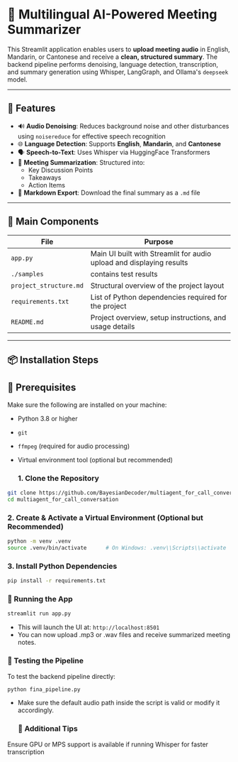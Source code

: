 # 🧠 Multilingual AI-Powered Meeting Summarizer

This Streamlit application enables users to **upload meeting audio** in English, Mandarin, or Cantonese and receive a **clean, structured summary**. The backend pipeline performs denoising, language detection, transcription, and summary generation using Whisper, LangGraph, and Ollama's `deepseek` model.

---

## 🚀 Features

- 🔊 **Audio Denoising**: Reduces background noise and other disturbances  using `noisereduce` for effective speech recognition
- 🌐 **Language Detection**: Supports **English**, **Mandarin**, and **Cantonese**
- 🗣 **Speech-to-Text**: Uses Whisper via HuggingFace Transformers
- 📝 **Meeting Summarization**: Structured into:
  - Key Discussion Points
  - Takeaways
  - Action Items
- 📄 **Markdown Export**: Download the final summary as a `.md` file

---



## 📂 Main Components

| File                  | Purpose |
|-----------------------|---------|
| `app.py`              | Main UI built with Streamlit for audio upload and displaying results |
| `./samples`           | contains test results|
| `project_structure.md`| Structural overview of the project layout |
| `requirements.txt`    | List of Python dependencies required for the project |
| `README.md`           | Project overview, setup instructions, and usage details |


---
## 📦 Installation Steps


## 🧾 Prerequisites

Make sure the following are installed on your machine:

- Python 3.8 or higher
- `git`
- `ffmpeg` (required for audio processing)
- Virtual environment tool (optional but recommended)

  ### 1. Clone the Repository

```bash
git clone https://github.com/BayesianDecoder/multiagent_for_call_conversation.git
cd multiagent_for_call_conversation
```
### 2. Create & Activate a Virtual Environment (Optional but Recommended)

``` bash
python -m venv .venv
source .venv/bin/activate      # On Windows: .venv\\Scripts\\activate
```
### 3.  Install Python Dependencies

``` bash
pip install -r requirements.txt
```

### 🚀 Running the App

``` bash
streamlit run app.py
```
- This will launch the UI at: `http://localhost:8501`
- You can now upload .mp3 or .wav files and receive summarized meeting notes.

### 🧪 Testing the Pipeline

To test the backend pipeline directly:

``` bash
python fina_pipeline.py
```
- Make sure the default audio path inside the script is valid or modify it accordingly.

  ### 🧰 Additional Tips
Ensure GPU or MPS support is available if running Whisper for faster transcription
